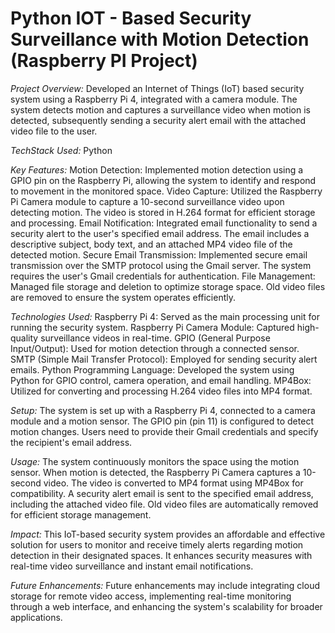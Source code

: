 # Python IOT - Based Security Surveillance with Motion Detection (Raspberry PI Project)

*Project Overview:*
Developed an Internet of Things (IoT) based security system using a Raspberry Pi 4, integrated with a camera module. 
The system detects motion and captures a surveillance video when motion is detected, subsequently sending a security 
alert email with the attached video file to the user.

*TechStack Used:*
Python

*Key Features:*
Motion Detection: Implemented motion detection using a GPIO pin on the Raspberry Pi, allowing the system to identify and respond to movement in the monitored space.
Video Capture: Utilized the Raspberry Pi Camera module to capture a 10-second surveillance video upon detecting motion. The video is stored in H.264 format for efficient storage and processing.
Email Notification: Integrated email functionality to send a security alert to the user's specified email address. The email includes a descriptive subject, body text, and an attached MP4 video file of the detected motion.
Secure Email Transmission: Implemented secure email transmission over the SMTP protocol using the Gmail server. The system requires the user's Gmail credentials for authentication.
File Management: Managed file storage and deletion to optimize storage space. Old video files are removed to ensure the system operates efficiently.

*Technologies Used:*
Raspberry Pi 4: Served as the main processing unit for running the security system.
Raspberry Pi Camera Module: Captured high-quality surveillance videos in real-time.
GPIO (General Purpose Input/Output): Used for motion detection through a connected sensor.
SMTP (Simple Mail Transfer Protocol): Employed for sending security alert emails.
Python Programming Language: Developed the system using Python for GPIO control, camera operation, and email handling.
MP4Box: Utilized for converting and processing H.264 video files into MP4 format.

*Setup:*
The system is set up with a Raspberry Pi 4, connected to a camera module and a motion sensor.
The GPIO pin (pin 11) is configured to detect motion changes.
Users need to provide their Gmail credentials and specify the recipient's email address.

*Usage:*
The system continuously monitors the space using the motion sensor.
When motion is detected, the Raspberry Pi Camera captures a 10-second video.
The video is converted to MP4 format using MP4Box for compatibility.
A security alert email is sent to the specified email address, including the attached video file.
Old video files are automatically removed for efficient storage management.

*Impact:*
This IoT-based security system provides an affordable and effective solution for users to monitor and receive timely alerts regarding motion detection in their designated spaces. It enhances security measures with real-time video surveillance and instant email notifications.

*Future Enhancements:*
Future enhancements may include integrating cloud storage for remote video access, implementing real-time monitoring through a web interface, and enhancing the system's scalability for broader applications.
